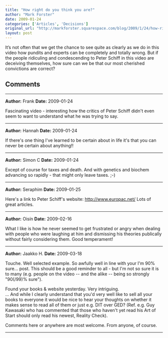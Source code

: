 ```yaml
---
title: "How right do you think you are?"
author: "Mark Forster"
date: 2009-01-24
categories: ['Articles', 'Decisions']
original_url: "http://markforster.squarespace.com/blog/2009/1/24/how-right-do-you-think-you-are.html"
layout: post
---
```


It’s not often that we get the chance to see quite as clearly as we do in this video how pundits and experts can be completely and totally wrong. But if the people ridiculing and condescending to Peter Schiff in this video are deceiving themselves, how sure can we be that our most cherished convictions are correct?


## Comments

---

**Author:** Frank
**Date:** 2009-01-24

Fascinating video - interesting how the critics of Peter Schiff didn't even seem to want to understand what he was trying to say.

---

**Author:** Hannah
**Date:** 2009-01-24

If there's one thing I've learned to be certain about in life it's that you can never be certain about anything!!

---

**Author:** Simon C
**Date:** 2009-01-24

Except of course for taxes and death. And with genetics and biochem advancing so rapidly - that might only leave taxes. ;-)

---

**Author:** Seraphim
**Date:** 2009-01-25

Here's a link to Peter Schiff's website: <http://www.europac.net/> Lots of great articles.

---

**Author:** Oisín
**Date:** 2009-02-16

What I like is how he never seemed to get frustrated or angry when dealing with people who were laughing at him and dismissing his theories publically without fairly considering them. Good temperament!

---

**Author:** Jaakko H.
**Date:** 2009-03-18

Touche. Well selected example. So awfully well in line with your I'm 90% sure... post. This should be a good reminder to all - but I'm not so sure it is to many (e.g. people on the video -- and the alike -- being so strongly "90(/99)% sure").  
  
Found your books & website yesterday. Very intriguing.   
... And while I clearly understand that you'd very well like to sell all your books to everyone it would be nice to hear your thoughts on whether it makes sense to read all of them or just e.g. DIT over GED? (Ref. e.g. Guy Kawasaki who has commented that those who haven't yet read his Art of Start should only read his newest, Reality Check).   
  
Comments here or anywhere are most welcome. From anyone, of course.

---
